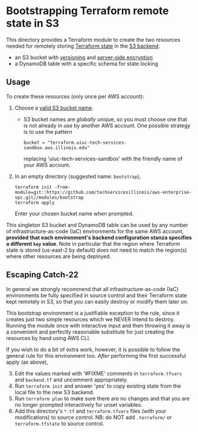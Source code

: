 ﻿# Bootstrapping Terraform remote state in S3

This directory provides a Terraform module to create the two resources needed for remotely storing [Terraform state](https://www.terraform.io/docs/state/) in the [S3 backend](https://www.terraform.io/docs/backends/types/s3.html):

  * an S3 bucket with [versioning](https://docs.aws.amazon.com/AmazonS3/latest/userguide/Versioning.html) and [server-side encryption](https://docs.aws.amazon.com/AmazonS3/latest/userguide/bucket-encryption.html)
  * a DynamoDB table with a specific schema for state locking


## Usage

To create these resources (only once per AWS account):

  1. Choose a [valid S3 bucket name](http://docs.aws.amazon.com/AmazonS3/latest/dev/BucketRestrictions.html#bucketnamingrules).

     * S3 bucket names are _globally_ unique, so you must choose one that is not already in use by another AWS account.  One possible strategy is to use the pattern

           bucket = "terraform.uiuc-tech-services-sandbox.aws.illinois.edu"

       replacing 'uiuc-tech-services-sandbox' with the friendly name of your AWS account.

  2. In an empty directory (suggested name: `bootstrap`),

         terraform init -from-module=git::https://github.com/techservicesillinois/aws-enterprise-vpc.git//modules/bootstrap
         terraform apply

     Enter your chosen bucket name when prompted.

This singleton S3 bucket and DynamoDB table can be used by any number of infrastructure-as-code (IaC) environments for the same AWS account, **provided that each environment's backend configuration stanza specifies a different `key` value**.  Note in particular that the region where Terraform state is stored (us-east-2 by default) does not need to match the region(s) where other resources are being deployed.


## Escaping Catch-22

In general we strongly recommend that all infrastructure-as-code (IaC) environments be fully specified in source control and their Terraform state kept remotely in S3, so that you can easily destroy or modify them later on.

This bootstrap environment is a justifiable exception to the rule, since it creates just two simple resources which we NEVER intend to destroy.  Running the module once with interactive input and then throwing it away is a convenient and perfectly reasonable substitute for just creating the resources by hand using AWS CLI.

If you wish to do a bit of extra work, however, it is possible to follow the general rule for this environment too.  *After* performing the first successful apply (as above),

  3. Edit the values marked with '#FIXME' comments in `terraform.tfvars` and `backend.tf` and uncomment appropriately.
  4. Run `terraform init` and answer 'yes' to copy existing state from the local file to the new S3 backend.
  5. Run `terraform plan` to make sure there are no changes and that you are no longer prompted interactively for unset variables.
  6. Add this directory's `*.tf` and `terraform.tfvars` files (with your modifications) to source control.
     NB: do NOT add `.terraform/` or `terraform.tfstate` to source control.
